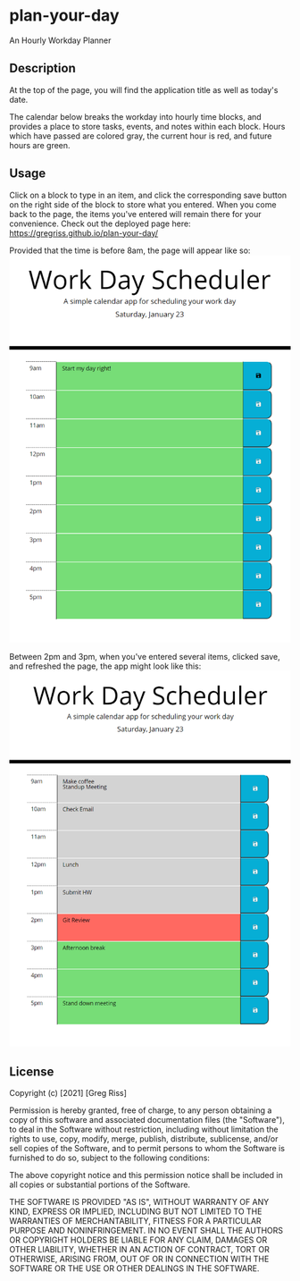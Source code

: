 # plan-your-day

An Hourly Workday Planner

## Description

At the top of the page, you will find the application title as well as today's date.

The calendar below breaks the workday into hourly time blocks, and provides a place to store tasks, events, and notes within each block. Hours which have passed are colored gray, the current hour is red, and future hours are green.

## Usage

Click on a block to type in an item, and click the corresponding save button on the right side of the block to store what you entered. When you come back to the page, the items you've entered will remain there for your convenience. Check out the deployed page here: 
https://gregriss.github.io/plan-your-day/

Provided that the time is before 8am, the page will appear like so:
![Start](assets/images/home.png)

Between 2pm and 3pm, when you've entered several items, clicked save, and refreshed the page, the app might look like this:
![In-Use](assets/images/planner-in-use.png)

## License 

Copyright (c) [2021] [Greg Riss]

Permission is hereby granted, free of charge, to any person obtaining a copy
of this software and associated documentation files (the "Software"), to deal
in the Software without restriction, including without limitation the rights
to use, copy, modify, merge, publish, distribute, sublicense, and/or sell
copies of the Software, and to permit persons to whom the Software is
furnished to do so, subject to the following conditions:

The above copyright notice and this permission notice shall be included in all
copies or substantial portions of the Software.

THE SOFTWARE IS PROVIDED "AS IS", WITHOUT WARRANTY OF ANY KIND, EXPRESS OR
IMPLIED, INCLUDING BUT NOT LIMITED TO THE WARRANTIES OF MERCHANTABILITY,
FITNESS FOR A PARTICULAR PURPOSE AND NONINFRINGEMENT. IN NO EVENT SHALL THE
AUTHORS OR COPYRIGHT HOLDERS BE LIABLE FOR ANY CLAIM, DAMAGES OR OTHER
LIABILITY, WHETHER IN AN ACTION OF CONTRACT, TORT OR OTHERWISE, ARISING FROM,
OUT OF OR IN CONNECTION WITH THE SOFTWARE OR THE USE OR OTHER DEALINGS IN THE
SOFTWARE.